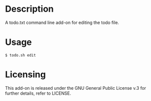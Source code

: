 # Description

A todo.txt command line add-on for editing the todo file.

# Usage

    $ todo.sh edit

# Licensing

This add-on is released under the GNU General Public License v.3
for further details, refer to LICENSE.
